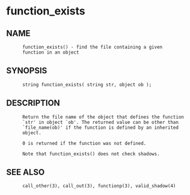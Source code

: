 # function_exists
## NAME
          function_exists() - find the file containing a given
          function in an object

## SYNOPSIS
          string function_exists( string str, object ob );

## DESCRIPTION
          Return the file name of the object that defines the function
          `str' in object `ob'. The returned value can be other than
          `file_name(ob)' if the function is defined by an inherited
          object.

          0 is returned if the function was not defined.

          Note that function_exists() does not check shadows.

## SEE ALSO
          call_other(3), call_out(3), functionp(3), valid_shadow(4)
